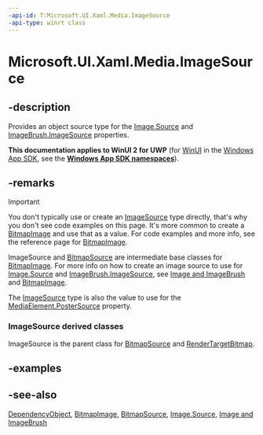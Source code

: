 ```yaml
---
-api-id: T:Microsoft.UI.Xaml.Media.ImageSource
-api-type: winrt class
---
```


<!-- Class syntax.
public class ImageSource : Windows.UI.Xaml.DependencyObject, Windows.UI.Xaml.Media.IImageSource
-->

# Microsoft.UI.Xaml.Media.ImageSource

## -description
Provides an object source type for the [Image.Source](../microsoft.ui.xaml.controls/image_source.md) and [ImageBrush.ImageSource](imagebrush_imagesource.md) properties.

**This documentation applies to WinUI 2 for UWP** (for [WinUI](/windows/apps/winui/winui3/) in the [Windows App SDK](/windows/apps/windows-app-sdk/), see the **[Windows App SDK namespaces](/windows/windows-app-sdk/api/winrt/)**).

## -remarks
> [!IMPORTANT]
> You don't typically use or create an [ImageSource](imagebrush_imagesource.md) type directly, that's why you don't see code examples on this page. It's more common to create a [BitmapImage](../microsoft.ui.xaml.media.imaging/bitmapimage.md) and use that as a value. For code examples and more info, see the reference page for [BitmapImage](../microsoft.ui.xaml.media.imaging/bitmapimage.md).

ImageSource and [BitmapSource](../microsoft.ui.xaml.media.imaging/bitmapsource.md) are intermediate base classes for [BitmapImage](../microsoft.ui.xaml.media.imaging/bitmapimage.md). For more info on how to create an image source to use for [Image.Source](../microsoft.ui.xaml.controls/image_source.md) and [ImageBrush.ImageSource](imagebrush_imagesource.md), see [Image and ImageBrush](/windows/uwp/controls-and-patterns/images-imagebrushes) and [BitmapImage](../microsoft.ui.xaml.media.imaging/bitmapimage.md).

The [ImageSource](imagebrush_imagesource.md) type is also the value to use for the [MediaElement.PosterSource](../microsoft.ui.xaml.controls/mediaelement_postersource.md) property.

### **ImageSource** derived classes

ImageSource is the parent class for [BitmapSource](../microsoft.ui.xaml.media.imaging/bitmapsource.md) and [RenderTargetBitmap](../microsoft.ui.xaml.media.imaging/rendertargetbitmap.md).

## -examples

## -see-also
[DependencyObject](../microsoft.ui.xaml/dependencyobject.md), [BitmapImage](../microsoft.ui.xaml.media.imaging/bitmapimage.md), [BitmapSource](../microsoft.ui.xaml.media.imaging/bitmapsource.md), [Image.Source](../microsoft.ui.xaml.controls/image_source.md), [Image and ImageBrush](/windows/uwp/controls-and-patterns/images-imagebrushes)
